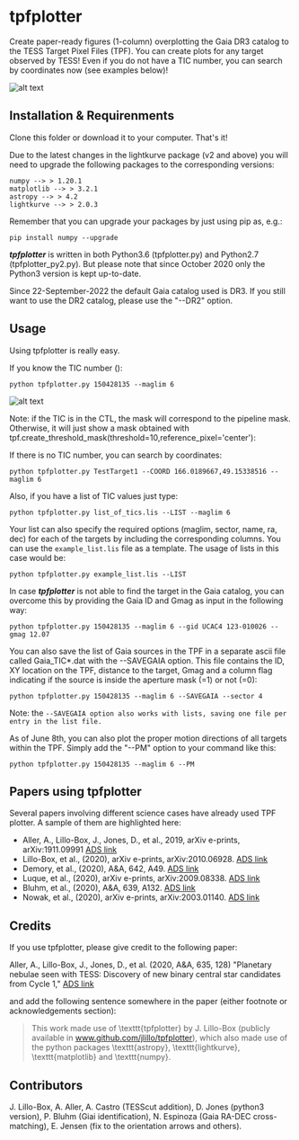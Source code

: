 # tpfplotter
 Create paper-ready figures (1-column) overplotting the Gaia DR3 catalog to the TESS Target Pixel Files (TPF). You can create plots for any target observed by TESS! Even if you do not have a TIC number, you can search by coordinates now (see examples below)!

![alt text](https://github.com/jlillo/tpfplotter/blob/master/logo_tpfplotter.png)


## Installation & Requirenments
 Clone this folder or download it to your computer. That's it!

 Due to the latest changes in the lightkurve package (v2 and above) you will
 need to upgrade the following packages to the corresponding versions:

```
numpy --> > 1.20.1
matplotlib --> > 3.2.1
astropy --> > 4.2
lightkurve --> > 2.0.3
```

Remember that you can upgrade your packages by just using pip as, e.g.:

```
pip install numpy --upgrade
```

***tpfplotter*** is written in both Python3.6 (tpfplotter.py) and Python2.7 (tpfplotter_py2.py). But please note that since October 2020 only the Python3 version is kept up-to-date.

Since 22-September-2022 the default Gaia catalog used is DR3. If you still want to use the DR2 catalog, please use the "--DR2" option.

## Usage
Using tpfplotter is really easy.

If you know the TIC number ():

```
python tpfplotter.py 150428135 --maglim 6
```

![alt text](https://github.com/jlillo/tpfplotter/blob/master/TPF_Gaia_TIC150428135.jpg)

Note: if the TIC is in the CTL, the mask will correspond to the pipeline mask. Otherwise, it will just show a mask obtained with tpf.create_threshold_mask(threshold=10,reference_pixel='center'):

If there is no TIC number, you can search by coordinates:

```
python tpfplotter.py TestTarget1 --COORD 166.0189667,49.15338516 --maglim 6
```

Also, if you have a list of TIC values just type:

```
python tpfplotter.py list_of_tics.lis --LIST --maglim 6
```

Your list can also specify the required options (maglim, sector, name, ra, dec) for each of the targets by including the corresponding columns. You can use the `example_list.lis` file as a template. The usage of lists in this case would be:

```
python tpfplotter.py example_list.lis --LIST
```


In case ***tpfplotter*** is not able to find the target in the Gaia catalog, you can overcome this by providing the Gaia ID and Gmag as input in the following way:

```
python tpfplotter.py 150428135 --maglim 6 --gid UCAC4 123-010026 --gmag 12.07
```

You can also save the list of Gaia sources in the TPF in a separate ascii file called Gaia_TIC*.dat with the --SAVEGAIA option. This file contains the ID, XY location on the TPF, distance to the target, Gmag and a column flag indicating if the source is inside the aperture mask (=1) or not (=0):

```
python tpfplotter.py 150428135 --maglim 6 --SAVEGAIA --sector 4
```

Note: the `--SAVEGAIA option also works with lists, saving one file per entry in the list file.`

As of June 8th, you can also plot the proper motion directions of all targets within the TPF. Simply add the "--PM" option to your command like this:

```
python tpfplotter.py 150428135 --maglim 6 --PM
```

## Papers using tpfplotter
Several papers involving different science cases have already used TPF plotter. A sample of them are highlighted here:

- Aller, A., Lillo-Box, J., Jones, D., et al., 2019, arXiv e-prints, arXiv:1911.09991  [ADS link](https://ui.adsabs.harvard.edu/abs/2020A%26A...635A.128A/abstract)
- Lillo-Box, et al., (2020), arXiv e-prints, arXiv:2010.06928. [ADS link](https://ui.adsabs.harvard.edu/abs/2020arXiv201006928L)
- Demory, et al., (2020), A&A, 642, A49. [ADS link](https://ui.adsabs.harvard.edu/abs/2020A&A...642A..49D)
- Luque, et al., (2020), arXiv e-prints, arXiv:2009.08338. [ADS link](https://ui.adsabs.harvard.edu/abs/2020arXiv200908338L)
- Bluhm, et al., (2020), A&A, 639, A132. [ADS link](https://ui.adsabs.harvard.edu/abs/2020A&A...639A.132B)
- Nowak, et al., (2020), arXiv e-prints, arXiv:2003.01140. [ADS link](https://ui.adsabs.harvard.edu/abs/2020arXiv200301140N)




## Credits
If you use tpfplotter, please give credit to the following paper:

Aller, A., Lillo-Box, J., Jones, D., et al. (2020, A&A, 635, 128) "Planetary nebulae seen with TESS: Discovery of new binary central star candidates from Cycle 1,"  [ADS link](https://ui.adsabs.harvard.edu/abs/2020A%26A...635A.128A/abstract)

and add the following sentence somewhere in the paper (either footnote or acknowledgements section):
 > This work made use of \texttt{tpfplotter} by J. Lillo-Box (publicly available in www.github.com/jlillo/tpfplotter), which also made use of the python packages \texttt{astropy}, \texttt{lightkurve}, \texttt{matplotlib} and \texttt{numpy}.

## Contributors

J. Lillo-Box, A. Aller, A. Castro (TESScut addition), D. Jones (python3 version), P. Bluhm (Giai identification), N. Espinoza (Gaia RA-DEC cross-matching), E. Jensen (fix to the orientation arrows and others).
